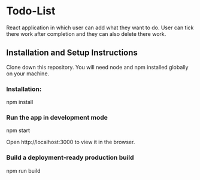# Todo-List
React application in which user can add what they want to do. User can tick there work after completion and they can also delete there work.

## Installation and Setup Instructions
Clone down this repository. You will need node and npm installed globally on your machine.

### Installation:

npm install

### Run the app in development mode
npm start

Open http://localhost:3000 to view it in the browser.

### Build a deployment-ready production build
npm run build
